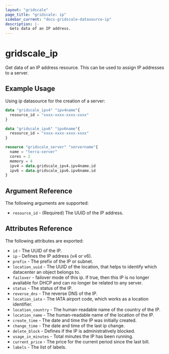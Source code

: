 ```yaml
---
layout: "gridscale"
page_title: "gridscale: ip"
sidebar_current: "docs-gridscale-datasource-ip"
description: |-
  Gets data of an IP address.
---
```


# gridscale_ip

Get data of an IP address resource. This can be used to assign IP addresses to a server.

## Example Usage

Using ip datasource for the creation of a server:

```terraform
data "gridscale_ipv4" "ipv4name"{
  resource_id = "xxxx-xxxx-xxxx-xxxx"
}

data "gridscale_ipv6" "ipv6name"{
  resource_id = "xxxx-xxxx-xxxx-xxxx"
}

resource "gridscale_server" "servername"{
  name = "terra-server"
  cores = 2
  memory = 4
  ipv4 = data.gridscale_ipv4.ipv4name.id
  ipv6 = data.gridscale_ipv6.ipv6name.id
}
```

## Argument Reference

The following arguments are supported:

* `resource_id` - (Required) The UUID of the IP address.

## Attributes Reference

The following attributes are exported:

* `id` - The UUID of the IP.
* `ip` - Defines the IP address (v4 or v6).
* `prefix` - The prefix of the IP or subnet.
* `location_uuid` - The UUID of the location, that helps to identify which datacenter an object belongs to.
* `failover` - failover mode of this ip. If true, then this IP is no longer available for DHCP and can no longer be related to any server.
* `status` - The status of the IP.
* `reverse_dns` - The reverse DNS of the IP.
* `location_iata` - The IATA airport code, which works as a location identifier.
* `location_country` - The human-readable name of the country of the IP.
* `location_name` - The human-readable name of the location of the IP.
* `create_time` - The date and time the IP was initially created.
* `change_time` - The date and time of the last ip change.
* `delete_block` - Defines if the IP is administratively blocked.
* `usage_in_minutes` - Total minutes the IP has been running.
* `current_price` - The price for the current period since the last bill.
* `labels` - The list of labels.
